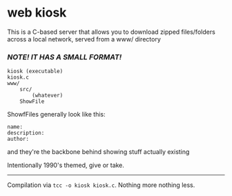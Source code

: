 # web kiosk

This is a C-based server that allows you to download zipped files/folders across a local network, served from a www/ directory

### _NOTE! IT HAS A SMALL FORMAT!_
```
kiosk (executable)
kiosk.c 
www/
    src/
        (whatever)
    ShowFile
```
ShowfFiles generally look like this:
```
name:
description:
author:
```
and they're the backbone behind showing stuff actually existing

Intentionally 1990's themed, give or take. 

---

Compilation via  `tcc -o kiosk kiosk.c`. Nothing more nothing less.
